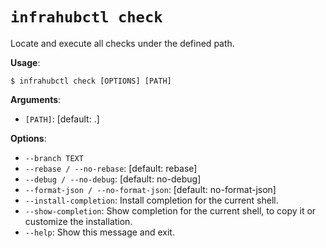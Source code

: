 # `infrahubctl check`

Locate and execute all checks under the defined path.

**Usage**:

```console
$ infrahubctl check [OPTIONS] [PATH]
```

**Arguments**:

* `[PATH]`: [default: .]

**Options**:

* `--branch TEXT`
* `--rebase / --no-rebase`: [default: rebase]
* `--debug / --no-debug`: [default: no-debug]
* `--format-json / --no-format-json`: [default: no-format-json]
* `--install-completion`: Install completion for the current shell.
* `--show-completion`: Show completion for the current shell, to copy it or customize the installation.
* `--help`: Show this message and exit.
